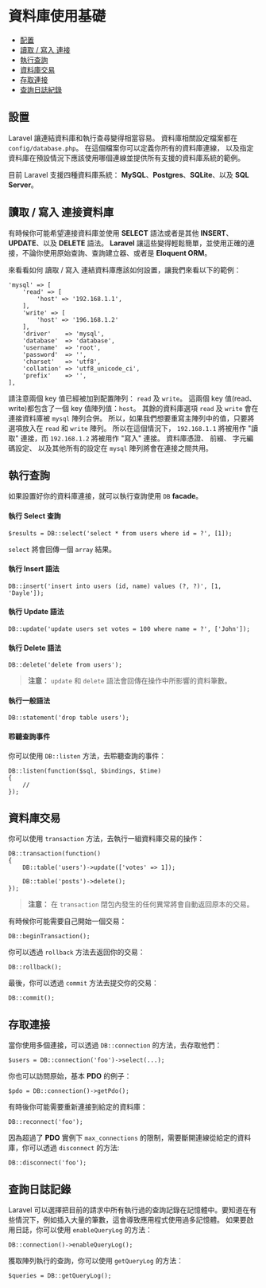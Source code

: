 # 資料庫使用基礎

- [配置](#configuration)
- [讀取 / 寫入 連接](#read-write-connections)
- [執行查詢](#running-queries)
- [資料庫交易](#database-transactions)
- [存取連接](#accessing-connections)
- [查詢日誌紀錄](#query-logging)

<a name="configuration"></a>
## 設置

Laravel 讓連結資料庫和執行查尋變得相當容易。 資料庫相關設定檔案都在 `config/database.php`。 在這個檔案你可以定義你所有的資料庫連線， 以及指定資料庫在預設情況下應該使用哪個連線並提供所有支援的資料庫系統的範例。

目前 Laravel 支援四種資料庫系統： **MySQL**、**Postgres**、**SQLite**、以及 **SQL Server**。

<a name="read-write-connections"></a>
## 讀取 / 寫入 連接資料庫

有時候你可能希望連接資料庫並使用 **SELECT** 語法或者是其他 **INSERT**、**UPDATE**、以及 **DELETE** 語法。 **Laravel** 讓這些變得輕鬆簡單，並使用正確的連接，不論你使用原始查詢、查詢建立器、或者是 **Eloquent ORM**。

來看看如何 讀取 / 寫入 連結資料庫應該如何設置，讓我們來看以下的範例：

	'mysql' => [
		'read' => [
			'host' => '192.168.1.1',
		],
		'write' => [
			'host' => '196.168.1.2'
		],
		'driver'    => 'mysql',
		'database'  => 'database',
		'username'  => 'root',
		'password'  => '',
		'charset'   => 'utf8',
		'collation' => 'utf8_unicode_ci',
		'prefix'    => '',
	],

請注意兩個 key 值已經被加到配置陣列： `read` 及 `write`。 這兩個 key 值(read、write)都包含了一個 key 值陣列值：`host`。 其餘的資料庫選項 `read` 及 `write` 會在連接資料庫被 `mysql` 陣列合併。 所以，如果我們想要重寫主陣列中的值，只要將選項放入在 `read` 和 `write` 陣列。 所以在這個情況下， `192.168.1.1` 將被用作 "讀取" 連接，而 `192.168.1.2` 將被用作 "寫入" 連接。 資料庫憑證、 前綴、 字元編碼設定、 以及其他所有的設定在 `mysql` 陣列將會在連接之間共用。

<a name="running-queries"></a>
## 執行查詢

如果設置好你的資料庫連接，就可以執行查詢使用 `DB` **facade**。


#### 執行 Select 查詢

	$results = DB::select('select * from users where id = ?', [1]);

`select` 將會回傳一個 `array` 結果。

#### 執行 Insert 語法

	DB::insert('insert into users (id, name) values (?, ?)', [1, 'Dayle']);

#### 執行 Update 語法

	DB::update('update users set votes = 100 where name = ?', ['John']);

#### 執行 Delete 語法

	DB::delete('delete from users');

> **注意：** `update` 和 `delete` 語法會回傳在操作中所影響的資料筆數。

#### 執行一般語法

	DB::statement('drop table users');

#### 聆聽查詢事件

你可以使用 `DB::listen` 方法，去聆聽查詢的事件：

	DB::listen(function($sql, $bindings, $time)
	{
		//
	});

<a name="database-transactions"></a>
## 資料庫交易

你可以使用 `transaction` 方法，去執行一組資料庫交易的操作：

	DB::transaction(function()
	{
		DB::table('users')->update(['votes' => 1]);

		DB::table('posts')->delete();
	});

> **注意：** 在 `transaction` 閉包內發生的任何異常將會自動返回原本的交易。

有時候你可能需要自己開始一個交易：

	DB::beginTransaction();

你可以透過 `rollback` 方法去返回你的交易：

	DB::rollback();

最後，你可以透過 `commit` 方法去提交你的交易：

	DB::commit();

<a name="accessing-connections"></a>
## 存取連接

當你使用多個連接，可以透過 `DB::connection` 的方法，去存取他們：

	$users = DB::connection('foo')->select(...);

你也可以訪問原始，基本 **PDO** 的例子：

	$pdo = DB::connection()->getPdo();

有時後你可能需要重新連接到給定的資料庫：

	DB::reconnect('foo');

因為超過了 **PDO** 實例下 `max_connections` 的限制，需要斷開連線從給定的資料庫，你可以透過 `disconnect` 的方法:

	DB::disconnect('foo');

<a name="query-logging"></a>
## 查詢日誌記錄

Laravel 可以選擇把目前的請求中所有執行過的查詢記錄在記憶體中。要知道在有些情況下，例如插入大量的筆數，這會導致應用程式使用過多記憶體。 如果要啟用日誌，你可以使用 `enableQueryLog` 的方法：

	DB::connection()->enableQueryLog();

獲取陣列執行的查詢，你可以使用 `getQueryLog` 的方法：

	$queries = DB::getQueryLog();
